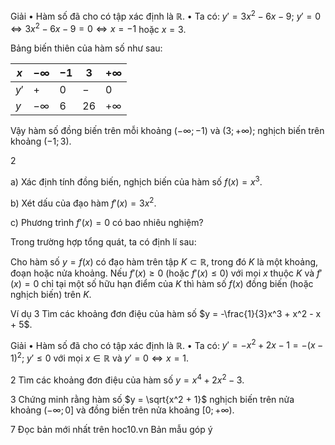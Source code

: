 Giải
• Hàm số đã cho có tập xác định là ℝ.
• Ta có: $y' = 3x^2 - 6x - 9$;
$y' = 0 \Leftrightarrow 3x^2 - 6x - 9 = 0 \Leftrightarrow x = -1$ hoặc $x = 3$.

Bảng biến thiên của hàm số như sau:

| $x$    | $-\infty$ | $-1$ | $3$ | $+\infty$ |
|--------|-----------|------|-----|-----------|
| $y'$   | $+$       | $0$  | $-$ | $0$       |
| $y$    | $-\infty$ | $6$  | $26$| $+\infty$ |

Vậy hàm số đồng biến trên mỗi khoảng $(-\infty; -1)$ và $(3; +\infty)$; nghịch biến trên khoảng $(-1; 3)$.

2

a) Xác định tính đồng biến, nghịch biến của hàm số $f(x) = x^3$.

b) Xét dấu của đạo hàm $f'(x) = 3x^2$.

c) Phương trình $f'(x) = 0$ có bao nhiêu nghiệm?

Trong trường hợp tổng quát, ta có định lí sau:

Cho hàm số $y = f(x)$ có đạo hàm trên tập $K \subset \mathbb{R}$, trong đó $K$ là một khoảng, đoạn hoặc nửa khoảng. Nếu $f'(x) \geq 0$ (hoặc $f'(x) \leq 0$) với mọi $x$ thuộc $K$ và $f'(x) = 0$ chỉ tại một số hữu hạn điểm của $K$ thì hàm số $f(x)$ đồng biến (hoặc nghịch biến) trên $K$.

Ví dụ 3 Tìm các khoảng đơn điệu của hàm số $y = -\frac{1}{3}x^3 + x^2 - x + 5$.

Giải
• Hàm số đã cho có tập xác định là ℝ.
• Ta có: $y' = -x^2 + 2x - 1 = -(x - 1)^2$;
$y' \leq 0$ với mọi $x \in \mathbb{R}$ và $y' = 0 \Leftrightarrow x = 1$.

2 Tìm các khoảng đơn điệu của hàm số
$y = x^4 + 2x^2 - 3$.

3 Chứng minh rằng hàm số
$y = \sqrt{x^2 + 1}$ nghịch biến trên nửa khoảng $(-\infty; 0]$ và đồng biến trên nửa khoảng $[0; +\infty)$.

7
Đọc bản mới nhất trên hoc10.vn
Bản mẫu góp ý